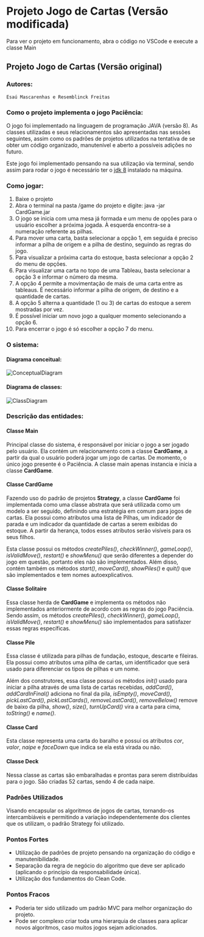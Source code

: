 ﻿# Projeto Jogo de Cartas (Versão modificada)

Para ver o projeto em funcionamento, abra o código no VSCode e execute a classe Main


## Projeto Jogo de Cartas (Versão original)

### Autores:
```
Esaú Mascarenhas e Resemblinck Freitas
```

### Como o projeto implementa o jogo Paciência:
O jogo foi implementado na linguagem de programação JAVA (versão 8). As classes utilizadas e seus relacionamentos são apresentadas nas sessões seguintes, assim como os padrões de projetos utilizados na tentativa de se obter um código organizado, manutenível e aberto a possíveis adições no futuro.

Este jogo foi implementado pensando na sua utilização via terminal, sendo assim para rodar o jogo é necessário ter o [jdk 8](https://www.oracle.com/br/java/technologies/javase/javase-jdk8-downloads.html "jdk 8") instalado na máquina.

### Como jogar:

1. Baixe o projeto 
2. Abra o terminal na pasta /game do projeto e digite: java -jar CardGame.jar
3. O jogo se inicia com uma mesa já formada e um menu de opções para o usuário escolher a próxima jogada. À esquerda encontra-se a numeração referente as pilhas.
4. Para mover uma carta, basta selecionar a opção 1, em seguida é preciso informar a pilha de origem e a pilha de destino, seguindo as regras do jogo.
5. Para visualizar a próxima carta do estoque, basta selecionar a opção 2 do menu de opções.
6. Para visualizar uma carta no topo de uma Tableau, basta selecionar a opção 3 e informar o número da mesma.
7. A opção 4 permite a movimentação de mais de uma carta entre as tableaus. É necessário informar a pilha de origem, de destino e a quantidade de cartas.
8. A opção 5 alterna a quantidade (1 ou 3) de cartas do estoque a serem mostradas por vez.
9. É possível iniciar um novo jogo a qualquer momento selecionando a opção 6.
10. Para encerrar o jogo é só escolher a opção 7 do menu.

### O sistema:

#### Diagrama conceitual:

![ConceptualDiagram](https://user-images.githubusercontent.com/29510159/117089079-da70f680-ad2a-11eb-9137-4cfd97382a60.jpg)

#### Diagrama de classes:

![ClassDiagram](https://user-images.githubusercontent.com/29510159/117088468-dd6ae780-ad28-11eb-85d8-a2b1bb9bc291.jpg)

### Descrição das entidades:

#### Classe Main
Principal classe do sistema, é responsável por iniciar o jogo a ser jogado pelo usuário. Ela contém um relacionamento com a classe **CardGame**, a partir da qual o usuário poderá jogar um jogo de cartas. De momento, o único jogo presente é o Paciência. A classe main apenas instancia e inicia a classe **CardGame**.


#### Classe CardGame
Fazendo uso do padrão de projetos **Strategy**, a classe **CardGame** foi implementada como uma classe abstrata que será utilizada como um modelo a ser seguido, definindo uma estratégia em comum para jogos de cartas. Ela possui como atributos uma lista de Pilhas, um indicador de parada e um indicador da quantidade de cartas a serem exibidas do estoque. A partir da herança, todos esses atributos serão visíveis para os seus filhos. 

Esta classe possui os métodos *createPiles()*, *checkWinner()*, *gameLoop()*, *isValidMove()*, *restart()* e *showMenu()* que serão diferentes a depender do jogo em questão, portanto eles não são implementados. Além disso, contém também os métodos *start()*, *moveCard()*, *showPiles()* e *quit()* que são implementados e tem nomes autoexplicativos.

#### Classe Solitaire
Essa classe herda de **CardGame** e implementa os métodos não implementados anteriormente de acordo com as regras do jogo Paciência. Sendo assim, os métodos *createPiles()*, *checkWinner()*, *gameLoop()*, *isValidMove()*, *restart()* e *showMenu()* são implementados para satisfazer essas regras específicas. 

#### Classe Pile
Essa classe é utilizada para pilhas de fundação, estoque, descarte e fileiras. Ela possui como atributos uma pilha de cartas, um identificador que será usado para diferenciar os tipos de pilhas e um nome.

Além dos construtores, essa classe possui os métodos *init()* usado para iniciar a pilha através de uma lista de cartas recebidas, *addCard()*, *addCardInFinal()* adiciona no final da pila, *isEmpty()*, *moveCard()*, *pickLastCard()*, *pickLastCards()*, *removeLastCard()*, *removeBelow()* remove de baixo da pilha, *show()*, *size()*, *turnUpCard()* vira a carta para cima, *toString()*  e *name()*.

#### Classe Card
Esta classe representa uma carta do baralho e possui os atributos *cor*, *valor*, *naipe* e *faceDown* que indica se ela está virada ou não. 

#### Classe Deck
Nessa classe as cartas são embaralhadas e prontas para serem distribuídas para o jogo.  São criadas 52 cartas, sendo 4 de cada naipe.

### Padrões Utilizados
Visando encapsular os algoritmos de jogos de cartas, tornando-os intercambiáveis e permitindo a variação independentemente dos clientes que os utilizam, o padrão Strategy foi utilizado.

### Pontos Fortes
- Utilização de padrões de projeto pensando na organização do código e manutenibilidade.
- Separação da regra de negócio do algoritmo que deve ser aplicado (aplicando o princípio da responsabilidade única).
- Utilização dos fundamentos do Clean Code.

### Pontos Fracos
- Poderia ter sido utilizado um padrão MVC para melhor organização do projeto.
- Pode ser complexo criar toda uma hierarquia de classes para aplicar novos algoritmos, caso muitos jogos sejam adicionados.










